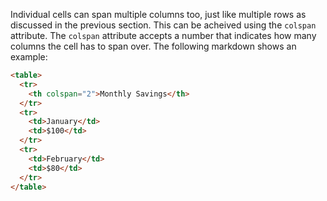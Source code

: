 Individual cells can span multiple columns too, just like multiple rows as discussed in the previous section. This can be acheived using the `colspan` attribute. The `colspan` attribute accepts a number that indicates how many columns the cell has to span over. The following markdown shows an example:

```html
<table>
  <tr>
    <th colspan="2">Monthly Savings</th>
  </tr>
  <tr>
    <td>January</td>
    <td>$100</td>
  </tr>
  <tr>
    <td>February</td>
    <td>$80</td>
  </tr>
</table>
```
